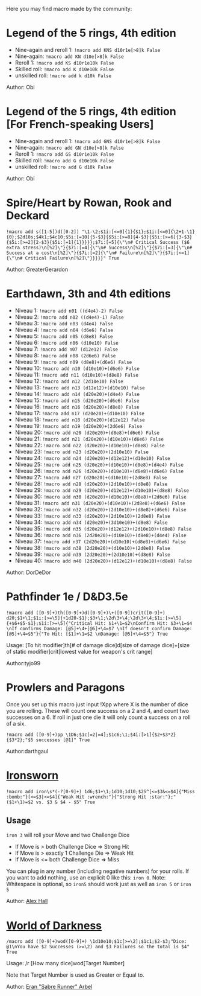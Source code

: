 Here you may find macro made by the community:

# Legend of the 5 rings, 4th edition

* Nine-again and reroll 1: `!macro add KNS d10r1e[>8]k False`
* Nine-again: `!macro add KN d10e[>8]k False`
* Reroll 1: `!macro add KS d10r1e10k False`
* Skilled roll: `!macro add K d10e10k False`
* unskilled roll: `!macro add k d10k False`

Author: Obi

# Legend of the 5 rings, 4th edition [For French-speaking Users]

* Nine-again and reroll 1: `!macro add GNS d10r1e[>8]k False`
* Nine-again: `!macro add GN d10e[>8]k False`
* Reroll 1: `!macro add GS d10r1e10k False`
* Skilled roll: `!macro add G d10e10k False`
* unskilled roll: `!macro add G d10k False`

Author: Obi

# Spire/Heart by Rowan, Rook and Deckard

```
!macro add s([1-5])d([0-2]) "\1-\2;$1i:[<=0]{1}{$1};$1i:[<=0]{\2+1-\1}{0};$2d10s;$4k1;$4c10;$5i:[=10]{5-$3}{$5i:[>=8]{4-$3}{$5i:[>=6]{3-$3}{$5i:[>=2]{2-$3}{$5i:[=1]{1}}}}};$7i:[=5]{\"\n# Critical Success ($6 extra stress)\n[%2]\"}{$7i:[=4]{\"\n# Success\n[%2]\"}{$7i:[=3]{\"\n# Success at a cost\n[%2]\"}{$7i:[=2]{\"\n# Failure\n[%2]\"}{$7i:[<=1]{\"\n# Critical Failure\n[%2]\"}}}}}" True
```

Author: GreaterGerardon

# Earthdawn, 3th and 4th editions

* Niveau 1: `!macro add n01 ((d4e4)-2) False`
* Niveau 2: `!macro add n02 ((d4e4)-1) False`
* Niveau 3: `!macro add n03 (d4e4) False`
* Niveau 4: `!macro add n04 (d6e6) False`
* Niveau 5: `!macro add n05 (d8e8) False`
* Niveau 6: `!macro add n06 (d10e10) False`
* Niveau 7: `!macro add n07 (d12e12) False`
* Niveau 8: `!macro add n08 (2d6e6) False`
* Niveau 9: `!macro add n09 (d8e8)+(d6e6) False`
* Niveau 10: `!macro add n10 (d10e10)+(d6e6) False`
* Niveau 11: `!macro add n11 (d10e10)+(d8e8) False`
* Niveau 12: `!macro add n12 (2d10e10) False`
* Niveau 13: `!macro add n13 (d12e12)+(d10e10) False`
* Niveau 14: `!macro add n14 (d20e20)+(d4e4) False`
* Niveau 15: `!macro add n15 (d20e20)+(d6e6) False`
* Niveau 16: `!macro add n16 (d20e20)+(d8e8) False`
* Niveau 17: `!macro add n17 (d20e20)+(d10e10) False`
* Niveau 18: `!macro add n18 (d20e20)+(d12e12) False`
* Niveau 19: `!macro add n19 (d20e20)+(2d6e6) False`
* Niveau 20: `!macro add n20 (d20e20)+(d8e8)+(d6e6) False`
* Niveau 21: `!macro add n21 (d20e20)+(d10e10)+(d6e6) False`
* Niveau 22: `!macro add n22 (d20e20)+(d10e10)+(d8e8) False`
* Niveau 23: `!macro add n23 (d20e20)+(2d10e10) False`
* Niveau 24: `!macro add n24 (d20e20)+(d12e12)+(d10e10) False`
* Niveau 25: `!macro add n25 (d20e20)+(d10e10)+(d8e8)+(d4e4) False`
* Niveau 26: `!macro add n26 (d20e20)+(d10e10)+(d8e8)+(d6e6) False`
* Niveau 27: `!macro add n27 (d20e20)+(d10e10)+(2d8e8) False`
* Niveau 28: `!macro add n28 (d20e20)+(2d10e10)+(d8e8) False`
* Niveau 29: `!macro add n29 (d20e20)+(d12e12)+(d10e10)+(d8e8) False`
* Niveau 30: `!macro add n30 (d20e20)+(d10e10)+(d8e8)+(2d6e6) False`
* Niveau 31: `!macro add n31 (d20e20)+(d10e10)+(2d8e8)+(d6e6) False`
* Niveau 32: `!macro add n32 (d20e20)+(2d10e10)+(d8e8)+(d6e6) False`
* Niveau 33: `!macro add n33 (d20e20)+(2d10e10)+(2d8e8) False`
* Niveau 34: `!macro add n34 (d20e20)+(3d10e10)+(d8e8) False`
* Niveau 35: `!macro add n35 (d20e20)+(d12e12)+(2d10e10)+(d8e8) False`
* Niveau 36: `!macro add n36 (2d20e20)+(d10e10)+(d8e8)+(d4e4) False`
* Niveau 37: `!macro add n37 (2d20e20)+(d10e10)+(d8e8)+(d6e6) False`
* Niveau 38: `!macro add n38 (2d20e20)+(d10e10)+(2d8e8) False`
* Niveau 39: `!macro add n39 (2d20e20)+(2d10e10)+(d8e8) False`
* Niveau 40: `!macro add n40 (2d20e20)+(d12e12)+(d10e10)+(d8e8) False`

Author: DorDeDor

# Pathfinder 1e / D&D3.5e
```
!macro add ([0-9]+)th([0-9]+)d([0-9]+)\+([0-9])crit([0-9]+) d20;$1+\1;$1i:[>=\5]{+1d20-$1};$3+\1;\2d\3+\4;\2d\3+\4;$1i:[>=\5]{+$6+$5-$1};$1i:[>=\5]{"Critical Hit: $1+\1=$2\nConfirm Hit: $3+\1=$4 \nIf confirms Damage: [@5]+\4+[@6]+\4=$7 \nIf doesn't confirm Damage: [@5]+\4=$5"}{"To Hit: [$1]+\1=$2 \nDamage: [@5]+\4=$5"} True
```

Usage: [To hit modifier]th[# of damage dice]d[size of damage dice]+[size of static modifier]crit[lowest value for weapon's crit range]

Author:tyjo99

# Prowlers and Paragons
Once you set up this macro just input !Xpp where X is the number of dice you are rolling. These will count one success on a 2 and 4, and count two successes on a 6. If roll in just one die it will only count a success on a roll of a six. 

```
!macro add ([0-9]+)pp \1D6;$1c[=2|=4];$1c6;\1;$4i:[>1]{$2+$3*2}{$3*2};"$5 successes [@1]" True
```

Author:darthgaul

# [Ironsworn](https://www.ironswornrpg.com/)
```
!macro add iron\s*(-?[0-9]+) 1d6;$1+\1;1d10;1d10;$2S^[<=$3&<=$4]{"Miss :bomb:"}[<=$3|<=$4]{"Weak Hit :wrench:"}{"Strong Hit :star:"};"($1+\1)=$2 vs. $3 & $4 - $5" True
```
## Usage
`iron 3` will roll your Move and two Challenge Dice
* If Move is > both Challenge Dice => Strong Hit
* If Move is > exactly 1 Challenge Die => Weak Hit
* If Move is <= both Challenge Dice => Miss

You can plug in any number (including negative numbers) for your rolls.
If you want to add nothing, use an explicit 0 like this: `iron 0`. 
Note: Whitespace is optional, so `iron5` should work just as well as `iron 5` or `iron             5` 

Author: [Alex Hall](www.alexhall.org)

# [World of Darkness](https://www.paradoxinteractive.com/games/world-of-darkness/about)
```
/macro add ([0-9]+)wod([0-9]+) \1d10e10;$1c[>=\2];$1c1;$2-$3;"Dice: @1\nYou have $2 Successes (>=\2) and $3 Failures so the total is $4" True
```

Usage: /r [How many dice]wod[Target Number]

Note that Target Number is used as Greater or Equal to.

Author: [Eran "Sabre Runner" Arbel](eran.geek.co.il)
